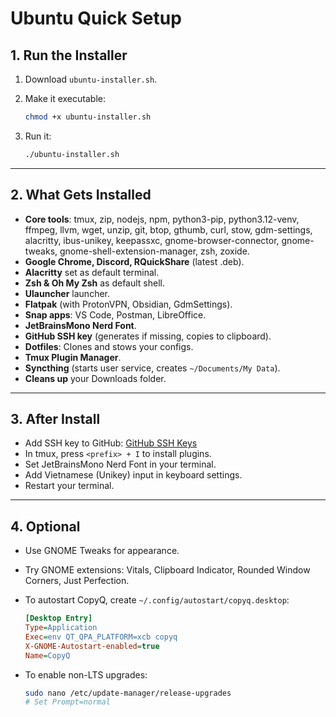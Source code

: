 # Ubuntu Quick Setup

## 1. Run the Installer

1. Download `ubuntu-installer.sh`.
2. Make it executable:

   ```bash
   chmod +x ubuntu-installer.sh
   ```

3. Run it:

   ```bash
   ./ubuntu-installer.sh
   ```

---

## 2. What Gets Installed

- **Core tools**: tmux, zip, nodejs, npm, python3-pip, python3.12-venv, ffmpeg, llvm, wget, unzip, git, btop, gthumb, curl, stow, gdm-settings, alacritty, ibus-unikey, keepassxc, gnome-browser-connector, gnome-tweaks, gnome-shell-extension-manager, zsh, zoxide.
- **Google Chrome, Discord, RQuickShare** (latest .deb).
- **Alacritty** set as default terminal.
- **Zsh & Oh My Zsh** as default shell.
- **Ulauncher** launcher.
- **Flatpak** (with ProtonVPN, Obsidian, GdmSettings).
- **Snap apps**: VS Code, Postman, LibreOffice.
- **JetBrainsMono Nerd Font**.
- **GitHub SSH key** (generates if missing, copies to clipboard).
- **Dotfiles**: Clones and stows your configs.
- **Tmux Plugin Manager**.
- **Syncthing** (starts user service, creates `~/Documents/My Data`).
- **Cleans up** your Downloads folder.

---

## 3. After Install

- Add SSH key to GitHub: [GitHub SSH Keys](https://github.com/settings/keys)
- In tmux, press `<prefix> + I` to install plugins.
- Set JetBrainsMono Nerd Font in your terminal.
- Add Vietnamese (Unikey) input in keyboard settings.
- Restart your terminal.

---

## 4. Optional

- Use GNOME Tweaks for appearance.
- Try GNOME extensions: Vitals, Clipboard Indicator, Rounded Window Corners, Just Perfection.
- To autostart CopyQ, create `~/.config/autostart/copyq.desktop`:

  ```ini
  [Desktop Entry]
  Type=Application
  Exec=env QT_QPA_PLATFORM=xcb copyq
  X-GNOME-Autostart-enabled=true
  Name=CopyQ
  ```

- To enable non-LTS upgrades:

  ```bash
  sudo nano /etc/update-manager/release-upgrades
  # Set Prompt=normal
  ```
